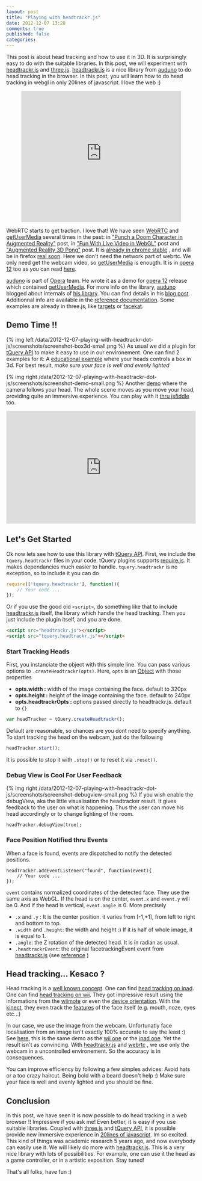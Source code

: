```yaml
---
layout: post
title: "Playing with headtrackr.js"
date: 2012-12-07 13:28
comments: true
published: false
categories: 
---
```


This post is about head tracking and how to use it in 3D.
It is surprisingly easy to do with the suitable libraries.
In this post, 
we will experiment with 
[headtrackr.js](https://github.com/auduno/headtrackr) and
[three.js](http://github.com/mrdoob/three.js/).
[headtrackr.js](https://github.com/auduno/headtrackr)
is a nice library from 
[auduno](https://github.com/auduno) to do head tracking in the browser. 
In this post, you will learn how to do head tracking in webgl in only 20lines of javascript. 
I love the web :)

<center>
	<iframe width="425" height="349" src="http://www.youtube.com/embed/eg0qshn4VC0" frameborder="0" allowfullscreen></iframe>
</center>

<!-- more -->

WebRTC starts to get traction. I love that! We have seen
[WebRTC](http://www.webrtc.org/)
and 
[getUserMedia](http://dev.w3.org/2011/webrtc/editor/getusermedia.html)
several times in the past: in 
["Punch a Doom Character in Augmented Reality"](http://learningthreejs.com/blog/2012/05/15/punch-a-doom-character-in-augmented-reality/)
post, in 
["Fun With Live Video in WebGL"](http://learningthreejs.com/blog/2012/02/07/live-video-in-webgl/)
post and
["Augmented Reality 3D Pong"](http://learningthreejs.com/blog/2012/05/02/augmented-reality-3d-pong/)
post.
It is 
[already in chrome stable](http://www.webrtc.org/blog/seeyouontheweb)
, and will be in firefox
[real soon](https://hacks.mozilla.org/2012/11/progress-update-on-webrtc-for-firefox-on-desktop/).
Here we don't need the network part of webrtc. 
We only need get the webcam video, so 
[getUserMedia](http://dev.w3.org/2011/webrtc/editor/getusermedia.html)
is enougth. It is in
[opera 12](http://www.opera.com/browser/)
too as you can read 
[here](http://dev.opera.com/articles/view/head-tracking-with-webrtc/).

[auduno](https://github.com/auduno) is part of
[Opera](http://opera.com) team.
He wrote it as a demo for
[opera 12](http://www.opera.com/browser/)
release  which contained
[getUserMedia](http://dev.w3.org/2011/webrtc/editor/getusermedia.html).
For more info on the library, [auduno](https://github.com/auduno)
blogged 
about internals of 
[his library](https://github.com/auduno/headtrackr). You can find details in his
[blog post](http://auduno.tumblr.com/post/25125149521/head-tracking-with-webrtc).
Additionnal info are available in the 
[reference documentation](http://auduno.github.com/headtrackr/documentation/reference.html).
Some examples are already in three.js, like 
[targets](http://auduno.github.com/headtrackr/examples/targets.html)
or
[facekat](http://www.shinydemos.com/facekat/).


## Demo Time !!

{% img left /data/2012-12-07-playing-with-headtrackr-dot-js/screenshots/screenshot-box3d-small.png %}
As usual we did a plugin for
[tQuery API](http://jeromeetienne.github.com/tquery)
to make it easy to use in our environement.
One can find 2 examples for it:
A [educational example](http://jeromeetienne.github.com/tquery/plugins/headtrackr/examples/index.html)
where your heads controls a box in 3d. 
For best result, *make sure your face is well and evenly lighted*


{% img right /data/2012-12-07-playing-with-headtrackr-dot-js/screenshots/screenshot-demo-small.png %}
Another [demo](http://jeromeetienne.github.com/tquery/plugins/headtrackr/examples/demo.html)
where the camera follows your head. 
The whole scene moves as you move your head, providing quite an immersive experience.
You can play with it [thru jsfiddle](http://jsfiddle.net/jetienne/tSQQ8/) too.

<iframe style="width: 100%; height: 300px" src="http://jsfiddle.net/jetienne/tSQQ8/embedded/" allowfullscreen="allowfullscreen" frameborder="0"></iframe>

## Let's Get Started

Ok now lets see how to use this library with 
[tQuery API](http://jeromeetienne.github.com/tquery).
First, we include the ```tquery.headtrackr``` files in your code.
tQuery plugins supports
[require.js](http://requirejs.com). 
It makes dependancies much easier to handle. ```tquery.headtrackr``` is no exception, so to include it you can do

```javascript
require(['tquery.headtrackr'], function(){
	// Your code ...	
});
```

Or if you use the good old ```<script>```, do something like that
to include 
[headtrackr.js](https://github.com/auduno/headtrackr) itself, the library which handle the head tracking. Then you just include the plugin itself, and you are done.

```html
<script src="headtrackr.js"></script>
<script src="tquery.headtrackr.js"></script>
```

### Start Tracking Heads

First, you instanciate the object with this simple line.
You can pass various options to ```.createHeadtrackr(opts)```. 
Here, ```opts``` is an 
[Object](https://developer.mozilla.org/en-US/docs/JavaScript/Reference/Global_Objects/Object)
with those properties

* **opts.width :** width of the image containing the face. default to 320px
* **opts.height :** height of the image containing the face. default to 240px
* **opts.headtrackrOpts :** options passed directly to headtrackr.js. default to ```{}```


```javascript
var headTracker	= tQuery.createHeadtrackr();
```

Default are reasonable, so chances are you dont need to specify anything. To start tracking the head on the webcam, just do the following 

```javascript
headTracker.start();
```

It is possible to stop it with ```.stop()``` or to reset it via ```.reset()```.


### Debug View is Cool For User Feedback

{% img right /data/2012-12-07-playing-with-headtrackr-dot-js/screenshots/screenshot-debugview-small.png %}
If you wish enable the debugView, aka the little visualisation the headtracker result.
It gives feedback to the user on what is happening.
Thus the user can move his head accordingly or to change lighting of the room.

```
headTracker.debugView(true);
```

### Face Position Notified thru Events

When a face is found, events are dispatched to notify the detected positions.

```
headTracker.addEventListener("found", function(event){
	// Your code ...
});
```

```event``` contains normalized coordinates of the detected face.
They use the same axis as WebGL.
If the head is on the center, ```event.x``` and ```event.y``` will be 0.
And if the head is vertical, ```event.angle``` is 0. More precisely

* ```.x``` and ```.y``` : It is the center position. it varies from [-1,+1], from left to right
and bottom to top.
* ```.width``` and ```.height```: the width and height :) If it is half of whole image, it is equal to 1.
* ```.angle```: the Z rotation of the detected head. It is in radian as usual.
* ```.headtrackrEvent```: the original facetrackingEvent event from
[headtrackr.js](https://github.com/auduno/headtrackr)
(see
[reference](http://auduno.github.com/headtrackr/documentation/reference.html)
)

## Head tracking... Kesaco ?

Head tracking is a [well known concept](http://example.com). One can find 
[head tracking on ipad](http://www.youtube.com/watch?v=bBQQEcfkHoE).
One can find [head tracking on wii](http://www.youtube.com/watch?v=Jd3-eiid-Uw).
They got impressive result using the informations from the [wiimote](http://en.wikipedia.org/wiki/Wii_Remote) or even the [device orientation](http://example.com).
With the [kinect](http://en.wikipedia.org/wiki/Kinect), they even
track the [features](http://example.com) of the face itself (e.g. mouth, noze, eyes etc...)

In our case, we use the image from the webcam.
Unfortunatly face localisation from an image isn't exactly 100% accurate to say the least :)
See [here](http://auduno.github.com/headtrackr/examples/targets.html),
this is the same demo as the 
[wii one](http://www.youtube.com/watch?v=Jd3-eiid-Uw)
or the 
[ipad one](http://www.youtube.com/watch?v=bBQQEcfkHoE).
Yet the result isn't as convincing.
With [headtrackr.js](https://github.com/auduno/headtrackr) and 
[webrtc](http://webrtc.org)
, we use only the webcam in a uncontrolled environement.
So the accuracy is in consequences.

You can improve efficiency by following a few simples advices:
Avoid hats or a too crazy haircut. Being bold with a beard doesn't help :) 
Make sure your face is well and evenly lighted and you should be fine.

## Conclusion

In this post, we have seen it is now possible to do head tracking in a web browser !!
Impressive if you ask me!
Even better, it is easy if you use suitable libraries. Coupled with
[three.js](http://github.com/mrdoob/three.js/)
and
[tQuery API](http://jeromeetienne.github.com/tquery),
it is possible provide new immersive experience in 
[20lines of javascript](http://jsfiddle.net/jetienne/tSQQ8/). 
Im so excited.
This kind of things was academic research 5 years ago, and now everybody can easily use it.
We will likely do more with 
[headtrackr.js](https://github.com/auduno/headtrackr).
This is a very nice library with lots of possibilities.
For example, one can use it the head as a game controller, or in a artistic exposition. Stay tuned!

That's all folks, have fun :)




